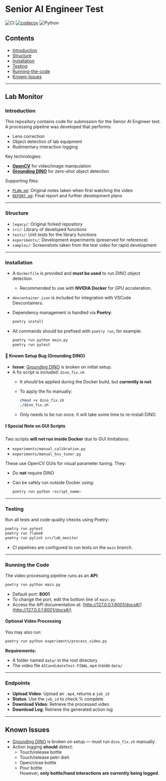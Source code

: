 # Senior AI Engineer Test

![CI](https://github.com/Talbron/Senior-AI-Engineer-Test/actions/workflows/ci.yml/badge.svg)
[![codecov](https://codecov.io/gh/Talbron/Senior-AI-Engineer-Test/branch/main/graph/badge.svg)](https://codecov.io/gh/Talbron/Senior-AI-Engineer-Test)
![Python](https://img.shields.io/badge/python-3.11-blue)


## Contents
- [Introduction](#introduction)
- [Structure](#structure)
- [Installation](#installation)
- [Testing](#testing)
- [Running-the-code](#running-the-code)
- [Known-Issues](#known-issues)

---

## Lab Monitor

### Introduction
This repository contains code for submission for the Senior AI Engineer test.  
A processing pipeline was developed that performs:
- Lens correction  
- Object detection of lab equipment  
- Rudimentary interaction logging  

Key technologies:
- [**OpenCV**](https://opencv.org) for video/image manipulation  
- [**Grounding DINO**](https://github.com/IDEA-Research/GroundingDINO) for zero-shot object detection  

Supporting files:
- [`PLAN.md`](https://github.com/Talbron/Senior-AI-Engineer-Test/blob/main/PLAN.md): Original notes taken when first watching the video  
- [`REPORT.md`](https://github.com/Talbron/Senior-AI-Engineer-Test/blob/main/REPORT.md): Final report and further development plans  

---

### Structure
- `legacy/`: Original forked repository  
- `src/`: Library of developed functions  
- `tests/`: Unit tests for the library functions  
- `experiments/`: Development experiments (preserved for reference)  
- `samples/`: Screenshots taken from the test video for rapid development  

---

### Installation

- A `Dockerfile` is provided and **must be used** to run DINO object detection.  
  - Recommended to use with **NVIDIA Docker** for GPU acceleration.
- `devcontainer.json` is included for integration with VSCode Devcontainers.
- Dependency management is handled via **Poetry**:
  
  ```bash
  poetry install
  ```

- All commands should be prefixed with `poetry run`, for example:

  ```bash
  poetry run python main.py
  poetry run pytest
  ```

#### 🔧 Known Setup Bug (Grounding DINO)
- **Issue**: [Grounding DINO](https://github.com/IDEA-Research/GroundingDINO) is broken on initial setup.
- A fix script is included: `dino_fix.sh`
  - It *should* be applied during the Docker build, but **currently is not**.
  - To apply the fix manually:

    ```bash
    chmod +x dino_fix.sh
    ./dino_fix.sh
    ```

  - Only needs to be run once. It will take some time to re-install DINO.

#### ❗ Special Note on GUI Scripts
Two scripts **will not run inside Docker** due to GUI limitations:
- `experiments/manual_calibration.py`
- `experiments/manual_hsv_tuner.py`

These use OpenCV GUIs for visual parameter tuning. They:
- Do **not** require DINO  
- Can be safely run outside Docker using:

  ```bash
  poetry run python <script_name>
  ```

---

### Testing

Run all tests and code quality checks using Poetry:

```bash
poetry run pytest
poetry run flake8
poetry run pylint src/lab_monitor
```

- CI pipelines are configured to run tests on the `main` branch.

---

### Running the Code

The video processing pipeline runs as an **API**:

```bash
poetry run python main.py
```

- Default port: **8001**
- To change the port, edit the bottom line of `main.py`
- Access the API documentation at: [http://127.0.0.1:8001/docs#/](http://127.0.0.1:8001/docs#/)

#### Optional Video Processing
You may also run:

```bash
poetry run python experiments/process_video.py
```

**Requirements:**
- A folder named `data/` in the root directory
- The video file `AICandidateTest-FINAL.mp4` inside `data/`

---

### Endpoints

- **Upload Video**: Upload an `.mp4`, returns a `job_id`
- **Status**: Use the `job_id` to check % complete
- **Download Video**: Retrieve the processed video
- **Download Log**: Retrieve the generated action log

---

## Known Issues

- [Grounding DINO](https://github.com/IDEA-Research/GroundingDINO) is broken on setup — must run `dino_fix.sh` manually.
- Action logging **should** detect:
  - Touch/release bottle  
  - Touch/release petri dish  
  - Open/close bottle  
  - Pour bottle  
  However, **only bottle/hand interactions are currently being logged**.
